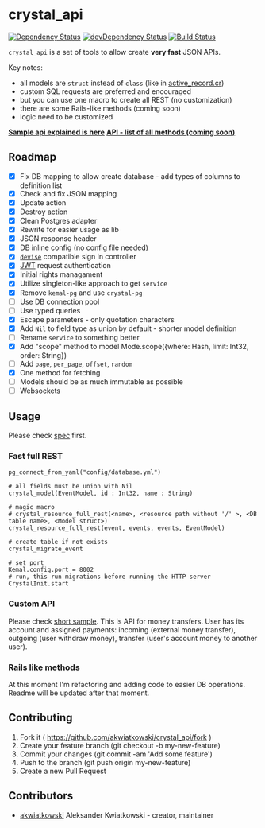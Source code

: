 # crystal_api

[![Dependency Status](https://shards.rocks/badge/github/akwiatkowski/crystal_api/status.svg)](https://shards.rocks/github/akwiatkowski/crystal_api)
[![devDependency Status](https://shards.rocks/badge/github/akwiatkowski/crystal_api/dev_status.svg)](https://shards.rocks/github/akwiatkowski/crystal_api)
[![Build Status](https://travis-ci.org/akwiatkowski/crystal_api.svg?branch=master)](https://travis-ci.org/akwiatkowski/crystal_api)


`crystal_api` is a set of tools to allow create **very fast** JSON APIs.

Key notes:
* all models are `struct` instead of `class` (like in [active_record.cr](https://github.com/waterlink/active_record.cr))
* custom SQL requests are preferred and encouraged
* but you can use one macro to create all REST (no customization)
* there are some Rails-like methods (coming soon)
* logic need to be customized

**[Sample api explained is here](https://github.com/akwiatkowski/crystal_api/blob/master/payment_api_explained.md)**
**[API - list of all methods (coming soon)](https://github.com/akwiatkowski/crystal_api/blob/master/api.md)**


## Roadmap

- [x] Fix DB mapping to allow create database - add types of columns to definition list
- [x] Check and fix JSON mapping
- [x] Update action
- [x] Destroy action
- [x] Clean Postgres adapter
- [x] Rewrite for easier usage as lib
- [x] JSON response header
- [x] DB inline config (no config file needed)
- [x] [`devise`](https://github.com/plataformatec/devise) compatible sign in controller
- [x] [JWT](https://jwt.io/) request authentication
- [x] Initial rights managament
- [x] Utilize singleton-like approach to get `service`
- [x] Remove `kemal-pg` and use `crystal-pg`
- [ ] Use DB connection pool
- [ ] Use typed queries
- [x] Escape parameters - only quotation characters
- [x] Add `Nil` to field type as union by default - shorter model definition
- [ ] Rename `service` to something better
- [x] Add "scope" method to model Mode.scope({where: Hash, limit: Int32, order: String})
- [ ] Add `page`, `per_page`, `offset`, `random`
- [x] One method for fetching
- [ ] Models should be as much immutable as possible
- [ ] Websockets

## Usage

Please check [spec](https://github.com/akwiatkowski/crystal_api/tree/master/spec) first.

### Fast full REST

```crystal
pg_connect_from_yaml("config/database.yml")

# all fields must be union with Nil
crystal_model(EventModel, id : Int32, name : String)

# magic macro
# crystal_resource_full_rest(<name>, <resource path without '/' >, <DB table name>, <Model struct>)
crystal_resource_full_rest(event, events, events, EventModel)

# create table if not exists
crystal_migrate_event

# set port
Kemal.config.port = 8002
# run, this run migrations before running the HTTP server
CrystalInit.start
```

### Custom API

Please check [short sample](https://github.com/akwiatkowski/crystal_api/tree/master/spec/apis/payments).
This is API for money transfers. User has its account and assigned payments:
incoming (external money transfer), outgoing (user withdraw money), transfer
(user's account money to another user).

### Rails like methods

At this moment I'm refactoring and adding code to easier DB operations.
Readme will be updated after that moment.

## Contributing

1. Fork it ( https://github.com/akwiatkowski/crystal_api/fork )
2. Create your feature branch (git checkout -b my-new-feature)
3. Commit your changes (git commit -am 'Add some feature')
4. Push to the branch (git push origin my-new-feature)
5. Create a new Pull Request

## Contributors

- [akwiatkowski](https://github.com/akwiatkowski) Aleksander Kwiatkowski - creator, maintainer
